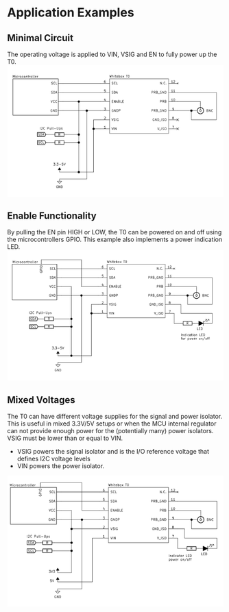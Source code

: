 
# <i class="fas fa-code-branch"></i> Application Examples <!-- {docsify-ignore} -->

## Minimal Circuit
The operating voltage is applied to VIN, VSIG and EN to fully power up the T0.
![Minimal Example Schematic](_media/whitebox-t0-minimal-circuit.svg)

## Enable Functionality
By pulling the EN pin HIGH or LOW, the T0 can be powered on and off using the microcontrollers GPIO. This example also implements a power indication LED.
![Enable Example Schematic](_media/whitebox-t0-enable-circuit.svg)

## Mixed Voltages
The T0 can have different voltage supplies for the signal and power isolator. This is useful in mixed 3.3V/5V setups or when the MCU internal regulator can not provide enough power for the (potentially many) power isolators. VSIG must be lower than or equal to VIN.

* VSIG powers the signal isolator and is the I/O reference voltage that defines I2C voltage levels
* VIN powers the power isolator.

![Mixed Voltages Schematic](_media/whitebox-t0-voltages-circuit.svg)

